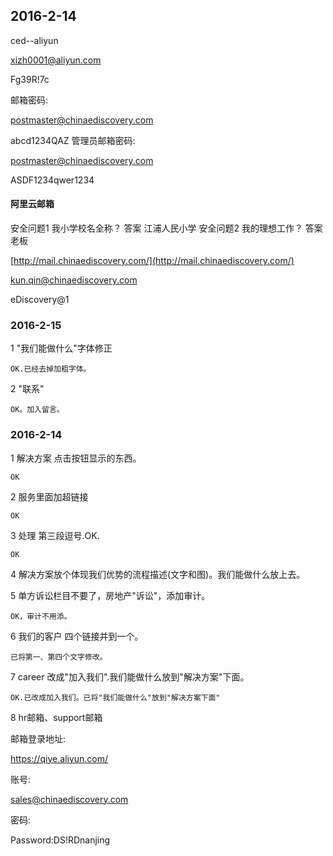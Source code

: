 ## 2016-2-14

ced--aliyun

xizh0001@aliyun.com

Fg39R!7c

邮箱密码:

postmaster@chinaediscovery.com

abcd1234QAZ
管理员邮箱密码:

postmaster@chinaediscovery.com

ASDF1234qwer1234

#### 阿里云邮箱

安全问题1
我小学校名全称？
答案
江浦人民小学
安全问题2
我的理想工作？
答案
老板


[http://mail.chinaediscovery.com/](http://mail.chinaediscovery.com/)

kun.qin@chinaediscovery.com

eDiscovery@1

### 2016-2-15

1 "我们能做什么"字体修正

	OK.已经去掉加粗字体。

2 "联系"
	
	OK。加入留言。

### 2016-2-14

1 解决方案 点击按钮显示的东西。

	OK

2 服务里面加超链接

	OK

3 处理 第三段逗号.OK.

	OK

4 解决方案放个体现我们优势的流程描述(文字和图)。我们能做什么放上去。

5 单方诉讼栏目不要了，房地产"诉讼"，添加审计。	

	OK，审计不用添。

6 我们的客户 四个链接并到一个。

	已将第一、第四个文字修改。

7 career 改成"加入我们".我们能做什么放到"解决方案"下面。

	OK.已改成加入我们。已将"我们能做什么"放到"解决方案下面"
	
8 hr邮箱、support邮箱




邮箱登录地址:

https://qiye.aliyun.com/

账号:

sales@chinaediscovery.com

密码:

Password:DS!RDnanjing


